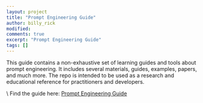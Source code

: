 ```yaml
---
layout: project
title: "Prompt Engineering Guide"
author: billy_rick
modified:
comments: true
excerpt: "Prompt Engineering Guide"
tags: []
---
```


This guide contains a non-exhaustive set of learning guides and tools about prompt engineering. It includes several materials, guides, examples, papers, and much more. The repo is intended to be used as a research and educational reference for practitioners and developers.

\\
Find the guide here: [Prompt Engineering Guide](https://github.com/dair-ai/Prompt-Engineering-Guide)